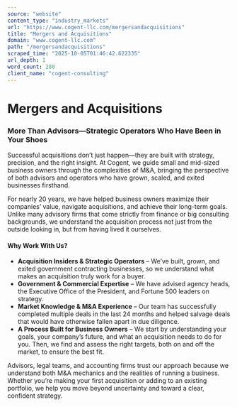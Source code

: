 ```yaml
---
source: "website"
content_type: "industry_markets"
url: "https://www.cogent-llc.com/mergersandacquisitions"
title: "Mergers and Acquisitions"
domain: "www.cogent-llc.com"
path: "/mergersandacquisitions"
scraped_time: "2025-10-05T01:46:42.622335"
url_depth: 1
word_count: 288
client_name: "cogent-consulting"
---
```


# Mergers and Acquisitions

### More Than Advisors—Strategic Operators Who Have Been in Your Shoes

Successful acquisitions don’t just happen—they are built with strategy, precision, and the right insight. At Cogent, we guide small and mid-sized business owners through the complexities of M&A, bringing the perspective of both advisors and operators who have grown, scaled, and exited businesses firsthand.

For nearly 20 years, we have helped business owners maximize their companies’ value, navigate acquisitions, and achieve their long-term goals. Unlike many advisory firms that come strictly from finance or big consulting backgrounds, we understand the acquisition process not just from the outside looking in, but from having lived it ourselves.

#### Why Work With Us?

*   **Acquisition Insiders & Strategic Operators** – We’ve built, grown, and exited government contracting businesses, so we understand what makes an acquisition truly work for a buyer.
*   **Government & Commercial Expertise** – We have advised agency heads, the Executive Office of the President, and Fortune 500 leaders on strategy.
*   **Market Knowledge & M&A Experience** – Our team has successfully completed multiple deals in the last 24 months and helped salvage deals that would have otherwise fallen apart in due diligence.
*   **A Process Built for Business Owners** – We start by understanding your goals, your company’s future, and what an acquisition needs to do for you. Then, we find and assess the right targets, both on and off the market, to ensure the best fit.

Advisors, legal teams, and accounting firms trust our approach because we understand both M&A mechanics and the realities of running a business. Whether you’re making your first acquisition or adding to an existing portfolio, we help you move beyond uncertainty and toward a clear, confident strategy.